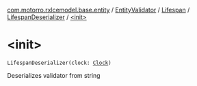 [com.motorro.rxlcemodel.base.entity](../../../index.md) / [EntityValidator](../../index.md) / [Lifespan](../index.md) / [LifespanDeserializer](index.md) / [&lt;init&gt;](./-init-.md)

# &lt;init&gt;

`LifespanDeserializer(clock: `[`Clock`](../../../-clock/index.md)`)`

Deserializes validator from string

